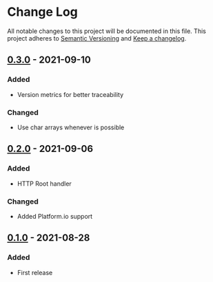 # Change Log
All notable changes to this project will be documented in this file.
This project adheres to [Semantic Versioning](http://semver.org/) and [Keep a changelog](https://github.com/olivierlacan/keep-a-changelog).

## [0.3.0](https://github.com/blalop/PrometheusDHT22Exporter/tree/0.3.0) - 2021-09-10
### Added
- Version metrics for better traceability
### Changed
- Use char arrays whenever is possible

## [0.2.0](https://github.com/blalop/PrometheusDHT22Exporter/tree/0.2.0) - 2021-09-06
### Added
- HTTP Root handler
### Changed
- Added Platform.io support

## [0.1.0](https://github.com/blalop/PrometheusDHT22Exporter/tree/0.1.0) - 2021-08-28
### Added
- First release
